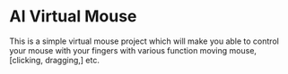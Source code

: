 # AI Virtual Mouse
This is a simple virtual mouse project which will make you able to control your mouse with your fingers with various function moving mouse, [clicking, dragging,] etc.